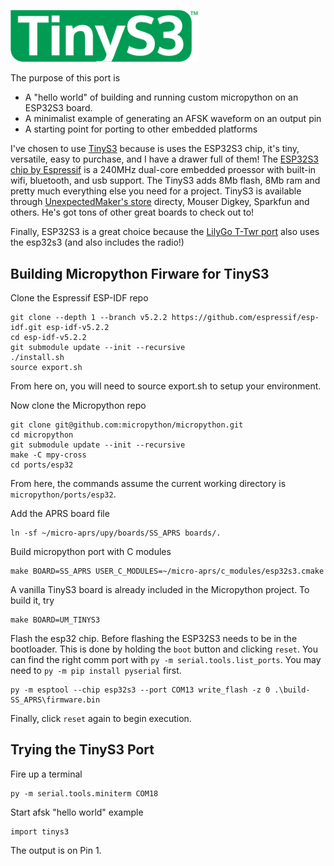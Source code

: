 <p>
<img src="tinys3-logo.png?raw=true" alt="" width="300">  
</p>

The purpose of this port is
- A "hello world" of building and running custom micropython on an ESP32S3 board.
- A minimalist example of generating an AFSK waveform on an output pin
- A starting point for porting to other embedded platforms

I've chosen to use [TinyS3](https://unexpectedmaker.com/shop.html#!/TinyS3/p/577100101/category=154217256) because is uses the ESP32S3 chip, it's tiny, versatile, easy to purchase, and I have a drawer full of them!  The [ESP32S3 chip by Espressif](https://www.espressif.com/en/products/socs/esp32-s3) is a 240MHz dual-core embedded proessor with built-in wifi, bluetooth, and usb support.  The TinyS3 adds 8Mb flash, 8Mb ram and pretty much everything else you need for a project.  TinyS3 is available through [UnexpectedMaker's store](https://unexpectedmaker.com/) directy, Mouser Digkey, Sparkfun and others. He's got tons of other great boards to check out to!

Finally, ESP32S3 is a great choice because the [LilyGo T-Twr port](../lilygottwr/README.md) also uses the esp32s3 (and also includes the radio!)


## Building Micropython Firware for TinyS3

Clone the Espressif ESP-IDF repo
```
git clone --depth 1 --branch v5.2.2 https://github.com/espressif/esp-idf.git esp-idf-v5.2.2
cd esp-idf-v5.2.2
git submodule update --init --recursive
./install.sh
source export.sh
```
From here on, you will need to source export.sh to setup your environment.

Now clone the Micropython repo
```
git clone git@github.com:micropython/micropython.git
cd micropython
git submodule update --init --recursive
make -C mpy-cross
cd ports/esp32
```
From here, the commands assume the current working directory is ```micropython/ports/esp32```.

Add the APRS board file
```
ln -sf ~/micro-aprs/upy/boards/SS_APRS boards/.
```

Build micropython port with C modules
```
make BOARD=SS_APRS USER_C_MODULES=~/micro-aprs/c_modules/esp32s3.cmake
```

A vanilla TinyS3 board is already included in the Micropython project.  To build it, try
```
make BOARD=UM_TINYS3
```


Flash the esp32 chip.  Before flashing the ESP32S3 needs to be in the bootloader.  This is done by holding the ```boot``` button and clicking ```reset```.  You can find the right comm port with ```py -m serial.tools.list_ports```.  You may need to ```py -m pip install pyserial``` first.
```
py -m esptool --chip esp32s3 --port COM13 write_flash -z 0 .\build-SS_APRS\firmware.bin
```
Finally, click ```reset``` again to begin execution.


## Trying the TinyS3 Port

Fire up a terminal
```
py -m serial.tools.miniterm COM18
```

Start afsk "hello world" example
```
import tinys3
```

The output is on Pin 1.

